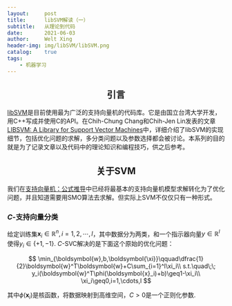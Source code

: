 ```yaml
---
layout:     post
title:      libSVM解读（一）
subtitle:   从理论到代码
date:       2021-06-03
author:     Welt Xing
header-img: img/libSVM/libSVM.png
catalog:    true
tags:
    - 机器学习
---
```


## <center>引言

[libSVM](https://www.csie.ntu.edu.tw/~cjlin/libsvm/)是目前使用最为广泛的支持向量机的代码库。它是由国立台湾大学开发，用C++写成并使用C的API。在Chih-Chung Chang和Chih-Jen Lin发表的文章[LIBSVM: A Library for Support Vector Machines](https://www.csie.ntu.edu.tw/~cjlin/papers/libsvm.pdf)中，详细介绍了libSVM的实现细节，包括优化问题的求解，多分类问题以及参数选择都会被讨论。本系列的目的就是为了记录文章以及代码中的理论知识和编程技巧，供之后参考。

## <center>关于SVM

我们在[支持向量机：公式推导](https://welts.xyz/2021/04/12/svm/)中已经将最基本的支持向量机模型求解转化为了优化问题，并且知道需要用SMO算法去求解。但实际上SVM不仅仅只有一种形式。

### $C$-支持向量分类

给定训练集$\boldsymbol{x}_i\in\mathbb{R}^n,i=1,2,\cdots,l$，其中数据分为两类，和一个指示器向量$y\in\mathbb{R}^l$使得$y_i\in\{+1,-1\}$. $C\text{-SVC}$解决的是下面这个原始的优化问题：

$$
\min_{\boldsymbol{w},b,\boldsymbol{\xi}}\qquad\dfrac{1}{2}\boldsymbol{w}^T\boldsymbol{w}+C\sum_{i=1}^l\xi_i\\
s.t.\quad\;\; y_i(\boldsymbol{w}^T\phi(\boldsymbol{x}_i)+b)\geq1-\xi_i\\
\xi_i\geq0,i=1,\cdots,l
$$

其中$\phi(\boldsymbol{x}_i)$是核函数，将数据映射到高维空间，$C>0$是一个正则化参数.